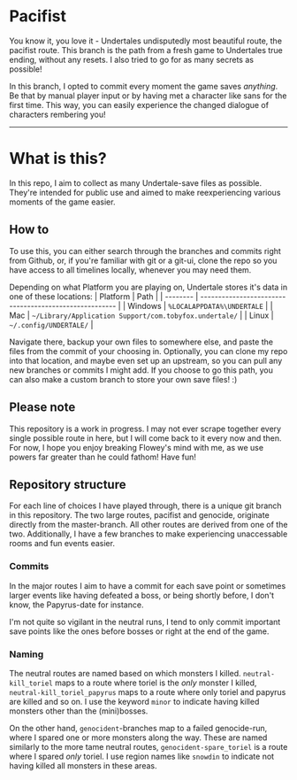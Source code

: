 # Pacifist
You know it, you love it - Undertales undisputedly 
most beautiful route, the pacifist route. This branch 
is the path from a fresh game to Undertales true 
ending, without any resets. I also tried to go for 
as many secrets as possible!

In this branch, I opted to commit every moment the 
game saves _anything_. Be that by manual player input 
or by having met a character like sans for the first time. 
This way, you can easily experience the changed dialogue 
of characters rembering you!

---

# What is this?
In this repo, I aim to collect as many 
Undertale-save files as possible. They're intended 
for public use and aimed to make reexperiencing 
various moments of the game easier.

## How to
To use this, you can either search through the 
branches and commits right from Github, or, if 
you're familiar with git or a git-ui, clone the 
repo so you have access to all timelines locally, 
whenever you may need them.

Depending on what Platform you are playing on, 
Undertale stores it's data in one of these locations:
| Platform | Path                                                   |
| -------- | ------------------------------------------------------ |
| Windows  | `%LOCALAPPDATA%\UNDERTALE`                             |
| Mac      | `~/Library/Application Support/com.tobyfox.undertale/` |
| Linux    | `~/.config/UNDERTALE/`                                 |

Navigate there, backup your own files to somewhere 
else, and paste the files from the commit of your 
choosing in. Optionally, you can clone my repo into 
that location, and maybe even set up an upstream, 
so you can pull any new branches or commits I might 
add. If you choose to go this path, you can also 
make a custom branch to store your own save files! :)

## Please note
This repository is a work in progress. 
I may not ever scrape together every single possible 
route in here, but I will come back to it every now 
and then. For now, I hope you enjoy breaking Flowey's 
mind with me, as we use powers far greater than 
he could fathom! Have fun!

## Repository structure
For each line of choices I have played through, 
there is a unique git branch in this repository. 
The two large routes, pacifist and genocide, 
originate directly from the master-branch. All 
other routes are derived from one of the two. 
Additionally, I have a few branches to make 
experiencing unaccessable rooms and fun events 
easier.

### Commits
In the major routes I aim to have a commit 
for each save point or sometimes larger events 
like having defeated a boss, or being shortly 
before, I don't know, the Papyrus-date for 
instance.

I'm not quite so vigilant in the neutral runs, 
I tend to only commit important save points 
like the ones before bosses or right at the 
end of the game.

### Naming
The neutral routes are named based on which 
monsters I killed. `neutral-kill_toriel` maps 
to a route where toriel is the _only_ monster 
I killed, `neutral-kill_toriel_papyrus` maps 
to a route where only toriel and papyrus are 
killed and so on. I use the keyword `minor` 
to indicate having killed monsters other than 
the (mini)bosses.

On the other hand, `genocident`-branches map 
to a failed genocide-run, where I spared one 
or more monsters along the way. These are 
named similarly to the more tame neutral routes, 
`genocident-spare_toriel` is a route where I 
spared _only_ toriel. I use region names like 
`snowdin` to indicate not having killed all 
monsters in these areas.
